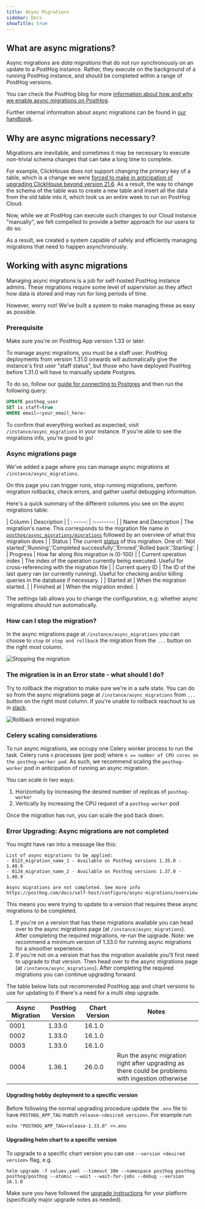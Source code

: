 ```yaml
---
title: Async Migrations
sidebar: Docs
showTitle: true
---
```


## What are async migrations?

Async migrations are _data migrations_ that do not run synchronously on an update to a PostHog instance. Rather, they execute on the background of a running PostHog instance, and should be completed within a range of PostHog versions.

You can check the PostHog blog for more [information about how and why we enable async migrations on PostHog](/blog/async-migrations).

Further internal information about async migrations can be found in [our handbook](/handbook/engineering/databases/async-migrations).

## Why are async migrations necessary?

Migrations are inevitable, and sometimes it may be necessary to execute non-trivial schema changes that can take a long time to complete.

For example, ClickHouse does not support changing the primary key of a table, which is a change we were [forced to make in anticipation of upgrading ClickHouse beyond version 21.6](https://github.com/PostHog/posthog/issues/5684). As a result, the way to change the schema of the table was to create a new table and insert all the data from the old table into it, which took us an entire week to run on PostHog Cloud.

Now, while we at PostHog can execute such changes to our Cloud instance "manually", we felt compelled to provide a better approach for our users to do so.

As a result, we created a system capable of safely and efficiently managing migrations that need to happen asynchronously.

## Working with async migrations

Managing async migrations is a job for self-hosted PostHog instance admins. These migrations require some level of supervision as they affect how data is stored and may run for long periods of time.

However, worry not! We've built a system to make managing these as easy as possible.

### Prerequisite

Make sure you're on PostHog App version 1.33 or later.

To manage async migrations, you must be a staff user. PostHog deployments from version 1.31.0 onwards will automatically give the instance's first user "staff status", but those who have deployed PostHog before 1.31.0 will have to manually update Postgres.

To do so, follow our [guide for connecting to Postgres](/docs/self-host/deploy/troubleshooting#how-do-i-connect-to-postgres) and then run the following query:

```sql
UPDATE posthog_user
SET is_staff=true
WHERE email=<your_email_here>
```

To confirm that everything worked as expected, visit `/instance/async_migrations` in your instance. If you're able to see the migrations info, you're good to go!

### Async migrations page

We've added a page where you can manage async migrations at `/instance/async_migrations`.

On this page you can trigger runs, stop running migrations, perform migration rollbacks, check errors, and gather useful debugging information.

Here's a quick summary of the different columns you see on the async migrations table:

| Column | Description |
| : -----: | :--------: |
| Name and Description | The migration's name. This corresponds to the migration file name in [`posthog/async_migrations/migrations`](https://github.com/PostHog/posthog/tree/master/posthog/async_migrations/migrations) followed by an overview of what this migration does |
| Status | The current [status](https://github.com/PostHog/posthog/blob/master/posthog/models/async_migration.py#L5) of this migration. One of: 'Not started','Running','Completed successfully','Errored','Rolled back','Starting'. |
| Progress | How far along this migration is (0-100) |
| Current operation index | The index of the operation currently being executed. Useful for cross-referencing with the migration file |
| Current query ID | The ID of the last query ran (or currently running). Useful for checking and/or killing queries in the database if necessary. |
| Started at | When the migration started. |
| Finished at | When the migration ended. |

The settings tab allows you to change the configuration, e.g. whether async migrations should run automatically.

### How can I stop the migration?

In the async migrations page at `/instance/async_migrations` you can choose to `stop` or `stop and rollback` the migration from the `...` button on the right most column.

![Stopping the migration](../../../../images/async-migrations-stop-rollback.png)

### The migration is in an Error state - what should I do?

Try to rollback the migration to make sure we're in a safe state. You can do so from the async migrations page at `/instance/async_migrations` from `...` button on the right most column. If you're unable to rollback reachout to us in [slack](/slack).

![Rollback errored migration](../../../../images/async-migrations-error-rollback-button.png)


### Celery scaling considerations

To run async migrations, we occupy one Celery worker process to run the task. Celery runs `n` processes (per pod) where `n == number of CPU cores on the posthog-worker pod`. As such, we recommend scaling the `posthog-worker` pod in anticipation of running an async migration.

You can scale in two ways:

1. Horizontally by increasing the desired number of replicas of `posthog-worker`
2. Vertically by increasing the CPU request of a `posthog-worker` pod

Once the migration has run, you can scale the pod back down.

### Error Upgrading: Async migrations are not completed

You might have ran into a message like this:
```
List of async migrations to be applied:
- 0123_migration_name_1 - Available on Posthog versions 1.35.0 - 1.40.9
- 0124_migration_name_2 - Available on Posthog versions 1.37.0 - 1.40.9

Async migrations are not completed. See more info https://posthog.com/docs/self-host/configure/async-migrations/overview
```

This means you were trying to update to a version that requires these async migrations to be completed.
1. If you're on a version that has these migrations available you can head over to the async migrations page (at `/instance/async_migrations`). After completing the required migrations, re-run the upgrade. Note: we recommend a minimum version of 1.33.0 for running async migrations for a smoother experience.
1. If you're not on a version that has the migration available you'll first need to upgrade to that version. Then head over to the async migrations page (at `/instance/async_migrations`). After completing the required migrations you can continue upgrading forward.

The table below lists out recommended PostHog app and chart versions to use for updating to if there's a need for a multi step upgrade.

| Async Migration | PostHog Version | Chart Version | Notes  |
| --------------- | --------------- | --------------| ------ |
| 0001            | 1.33.0          | 16.1.0        |        |
| 0002            | 1.33.0          | 16.1.0        |        |
| 0003            | 1.33.0          | 16.1.0        |        |
| 0004            | 1.36.1          | 26.0.0        | Run the async migration right after upgrading as there could be problems with ingestion otherwise | 


#### Upgrading hobby deployment to a specific version

Before following the normal upgrading procedure update the `.env` file to have `POSTHOG_APP_TAG` match `release-<desired version>`. For example run
```
echo "POSTHOG_APP_TAG=release-1.33.0" >>.env
```

#### Upgrading helm chart to a specific version

To upgrade to a specific chart version you can use `--version <desired version>` flag, e.g.
```
helm upgrade -f values.yaml --timeout 30m --namespace posthog posthog posthog/posthog --atomic --wait --wait-for-jobs --debug --version 16.1.0
```
Make sure you have followed the [upgrade instructions](https://posthog.com/docs/runbook/upgrading-posthog) for your platform (specifically major upgrade notes as needed).

